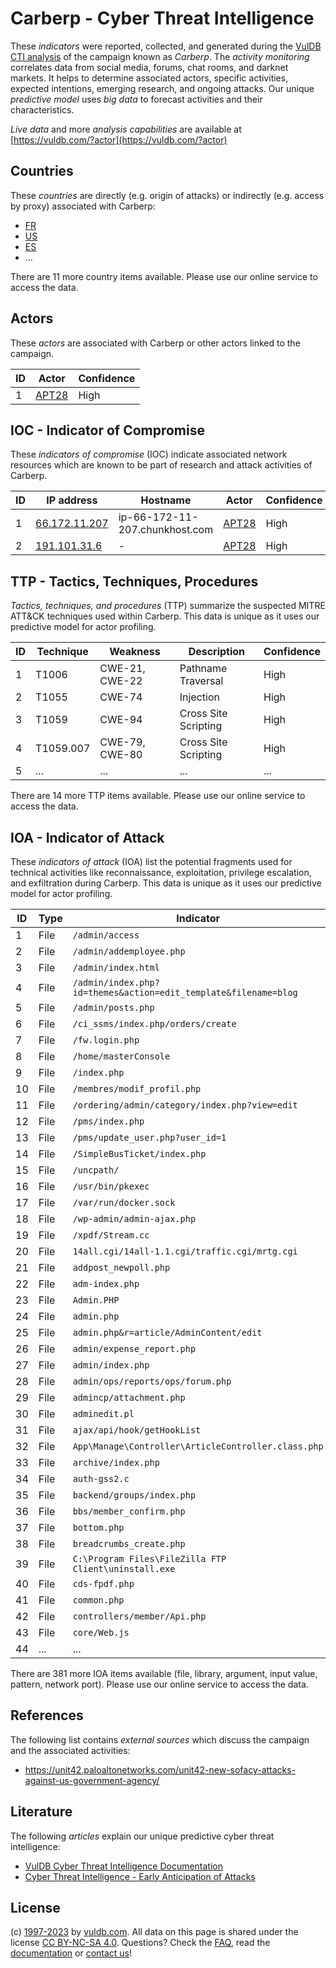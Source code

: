 # Carberp - Cyber Threat Intelligence

These _indicators_ were reported, collected, and generated during the [VulDB CTI analysis](https://vuldb.com/?kb.cti) of the campaign known as _Carberp_. The _activity monitoring_ correlates data from social media, forums, chat rooms, and darknet markets. It helps to determine associated actors, specific activities, expected intentions, emerging research, and ongoing attacks. Our unique _predictive model_ uses _big data_ to forecast activities and their characteristics.

_Live data_ and more _analysis capabilities_ are available at [https://vuldb.com/?actor](https://vuldb.com/?actor)

## Countries

These _countries_ are directly (e.g. origin of attacks) or indirectly (e.g. access by proxy) associated with Carberp:

* [FR](https://vuldb.com/?country.fr)
* [US](https://vuldb.com/?country.us)
* [ES](https://vuldb.com/?country.es)
* ...

There are 11 more country items available. Please use our online service to access the data.

## Actors

These _actors_ are associated with Carberp or other actors linked to the campaign.

ID | Actor | Confidence
-- | ----- | ----------
1 | [APT28](https://vuldb.com/?actor.apt28) | High

## IOC - Indicator of Compromise

These _indicators of compromise_ (IOC) indicate associated network resources which are known to be part of research and attack activities of Carberp.

ID | IP address | Hostname | Actor | Confidence
-- | ---------- | -------- | ----- | ----------
1 | [66.172.11.207](https://vuldb.com/?ip.66.172.11.207) | ip-66-172-11-207.chunkhost.com | [APT28](https://vuldb.com/?actor.apt28) | High
2 | [191.101.31.6](https://vuldb.com/?ip.191.101.31.6) | - | [APT28](https://vuldb.com/?actor.apt28) | High

## TTP - Tactics, Techniques, Procedures

_Tactics, techniques, and procedures_ (TTP) summarize the suspected MITRE ATT&CK techniques used within Carberp. This data is unique as it uses our predictive model for actor profiling.

ID | Technique | Weakness | Description | Confidence
-- | --------- | -------- | ----------- | ----------
1 | T1006 | CWE-21, CWE-22 | Pathname Traversal | High
2 | T1055 | CWE-74 | Injection | High
3 | T1059 | CWE-94 | Cross Site Scripting | High
4 | T1059.007 | CWE-79, CWE-80 | Cross Site Scripting | High
5 | ... | ... | ... | ...

There are 14 more TTP items available. Please use our online service to access the data.

## IOA - Indicator of Attack

These _indicators of attack_ (IOA) list the potential fragments used for technical activities like reconnaissance, exploitation, privilege escalation, and exfiltration during Carberp. This data is unique as it uses our predictive model for actor profiling.

ID | Type | Indicator | Confidence
-- | ---- | --------- | ----------
1 | File | `/admin/access` | High
2 | File | `/admin/addemployee.php` | High
3 | File | `/admin/index.html` | High
4 | File | `/admin/index.php?id=themes&action=edit_template&filename=blog` | High
5 | File | `/admin/posts.php` | High
6 | File | `/ci_ssms/index.php/orders/create` | High
7 | File | `/fw.login.php` | High
8 | File | `/home/masterConsole` | High
9 | File | `/index.php` | Medium
10 | File | `/membres/modif_profil.php` | High
11 | File | `/ordering/admin/category/index.php?view=edit` | High
12 | File | `/pms/index.php` | High
13 | File | `/pms/update_user.php?user_id=1` | High
14 | File | `/SimpleBusTicket/index.php` | High
15 | File | `/uncpath/` | Medium
16 | File | `/usr/bin/pkexec` | High
17 | File | `/var/run/docker.sock` | High
18 | File | `/wp-admin/admin-ajax.php` | High
19 | File | `/xpdf/Stream.cc` | High
20 | File | `14all.cgi/14all-1.1.cgi/traffic.cgi/mrtg.cgi` | High
21 | File | `addpost_newpoll.php` | High
22 | File | `adm-index.php` | High
23 | File | `Admin.PHP` | Medium
24 | File | `admin.php` | Medium
25 | File | `admin.php&r=article/AdminContent/edit` | High
26 | File | `admin/expense_report.php` | High
27 | File | `admin/index.php` | High
28 | File | `admin/ops/reports/ops/forum.php` | High
29 | File | `admincp/attachment.php` | High
30 | File | `adminedit.pl` | Medium
31 | File | `ajax/api/hook/getHookList` | High
32 | File | `App\Manage\Controller\ArticleController.class.php` | High
33 | File | `archive/index.php` | High
34 | File | `auth-gss2.c` | Medium
35 | File | `backend/groups/index.php` | High
36 | File | `bbs/member_confirm.php` | High
37 | File | `bottom.php` | Medium
38 | File | `breadcrumbs_create.php` | High
39 | File | `C:\Program Files\FileZilla FTP Client\uninstall.exe` | High
40 | File | `cds-fpdf.php` | Medium
41 | File | `common.php` | Medium
42 | File | `controllers/member/Api.php` | High
43 | File | `core/Web.js` | Medium
44 | ... | ... | ...

There are 381 more IOA items available (file, library, argument, input value, pattern, network port). Please use our online service to access the data.

## References

The following list contains _external sources_ which discuss the campaign and the associated activities:

* https://unit42.paloaltonetworks.com/unit42-new-sofacy-attacks-against-us-government-agency/

## Literature

The following _articles_ explain our unique predictive cyber threat intelligence:

* [VulDB Cyber Threat Intelligence Documentation](https://vuldb.com/?kb.cti)
* [Cyber Threat Intelligence - Early Anticipation of Attacks](https://www.scip.ch/en/?labs.20201022)

## License

(c) [1997-2023](https://vuldb.com/?kb.changelog) by [vuldb.com](https://vuldb.com/?kb.about). All data on this page is shared under the license [CC BY-NC-SA 4.0](https://creativecommons.org/licenses/by-nc-sa/4.0/). Questions? Check the [FAQ](https://vuldb.com/?kb.faq), read the [documentation](https://vuldb.com/?kb) or [contact us](https://vuldb.com/?contact)!
